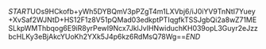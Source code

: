 $START$UOs9HCkofb+yWh5DYBQmV3pPZgT4m1LXVbj6/iJ0iYV9TnNtI7Yuey+XvSaf2WJNtD+HS12F1z8V51pQMad03edkptPTIqgfkTSSJgbQi2a8wZ71MESLkpWMThbqog6E9iR8yrPewI9Ncx7JklJvIHNwiduchKH039opL3Guyr2eJzzbcHLKy3eBjAkcYUoKh2YXk5J4p6kz6RdMsQ78Wg==$END$